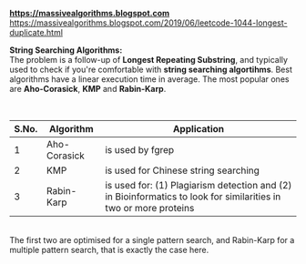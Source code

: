 **https://massivealgorithms.blogspot.com**
<br/>
https://massivealgorithms.blogspot.com/2019/06/leetcode-1044-longest-duplicate.html

**String Searching Algorithms:**
<br/>
The problem is a follow-up of **Longest Repeating Substring**, and typically used to check if you're comfortable with **string searching algortihms**.
Best algorithms have a linear execution time in average.  The most popular ones are **Aho-Corasick**, **KMP** and **Rabin-Karp**.

<br/>

| S.No. | Algorithm | Application
| --- | --- | --- 
| 1 | Aho-Corasick | is used by fgrep 
| 2 | KMP | is used for Chinese string searching 
| 3 | Rabin-Karp | is used for: (1) Plagiarism detection and (2) in Bioinformatics to look for similarities in two or more proteins

<br/>
The first two are optimised for a single pattern search, and Rabin-Karp for a multiple pattern search, that is exactly the case here.
